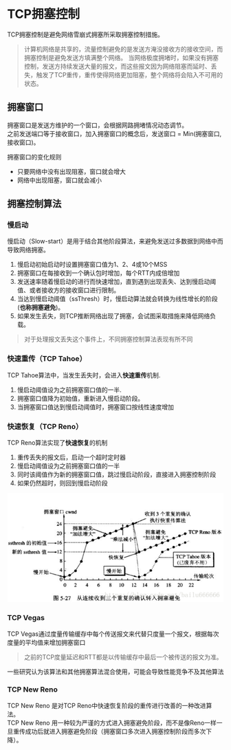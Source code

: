 # TCP拥塞控制
TCP拥塞控制是避免网络雪崩式拥塞所采取拥塞控制措施。

> 计算机网络是共享的，流量控制避免的是发送方淹没接收方的接收空间，而拥塞控制是避免发送方填满整个网络。
> 当网络极度拥堵时，如果没有拥塞控制，发送方持续发送大量的报文，而这些报文因为网络阻塞而延时、丢失，触发了TCP重传，重传使得网络更加阻塞，整个网络将会陷入不可用的状态。  

## 拥塞窗口
拥塞窗口是发送方维护的一个窗口，会根据网路拥堵情况动态调节。  
之前发送端口等于接收窗口，加入拥塞窗口的概念后，发送窗口 = Min(拥塞窗口, 接收窗口)。

拥塞窗口的变化规则 
- 只要网络中没有出现阻塞，窗口就会增大 
- 网络中出现阻塞，窗口就会减小

## 拥塞控制算法
### 慢启动
慢启动（Slow-start）是用于结合其他阶段算法，来避免发送过多数据到网络中而导致网络拥塞。
1. 慢启动初始启动时设置拥塞窗口值为1、2、4或10个MSS
2. 拥塞窗口在每接收到一个确认包时增加，每个RTT内成倍增加
3. 发送速率随着慢启动的进行而快速增加，直到遇到出现丢失、达到慢启动阈值、或者接收方的接收窗口进行限制。 
4. 当达到慢启动阈值（ssThresh）时，慢启动算法就会转换为线性增长的阶段 (**也称拥塞避免**)。
5. 如果发生丢失，则TCP推断网络出现了拥塞，会试图采取措施来降低网络负载。

> 对于处理报文丢失这个事件上，不同拥塞控制算法表现有所不同
### 快速重传（TCP Tahoe）
TCP Tahoe算法中，当发生丢失时，会进入**快速重传**机制.
1. 慢启动阈值设为之前拥塞窗口值的一半.
2. 拥塞窗口值降为初始值，重新进入慢启动阶段。
3. 当拥塞窗口值达到慢启动阈值时，拥塞窗口按线性速度增加

### 快速恢复（TCP Reno）
TCP Reno算法实现了**快速恢复**的机制
1. 重传丢失的报文后，启动一个超时定时器 
2. 慢启动阈值设为之前拥塞窗口值的一半 
3. 同时该阈值作为新的拥塞窗口值，跳过慢启动阶段，直接进入拥塞控制阶段 
4. 如果仍然超时，则回到慢启动阶段

![img.png](congestControl.png)


### TCP Vegas
TCP Vegas通过度量传输缓存中每个传送报文来代替只度量一个报文，根据每次度量的平均值来增加拥塞窗口

> 之前的TCP度量延迟和RTT都是以传输缓存中最后一个被传送的报文为准。

一些研究认为该算法和其他拥塞算法混合使用，可能会导致性能竞争不及其他算法

### TCP New Reno
TCP New Reno 是对TCP Reno中快速恢复阶段的重传进行改善的一种改进算法。  
TCP New Reno 用一种较为严谨的方式进入拥塞避免阶段，而不是像Reno一样一旦重传成功后就进入拥塞避免阶段（拥塞窗口多次进入拥塞控制阶段而多次下降）。


